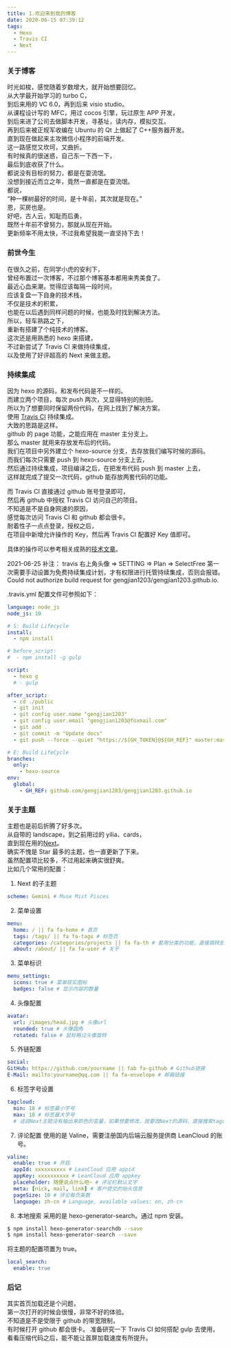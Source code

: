 ```yaml
---
title: 1.欢迎来到我的博客
date: 2020-06-15 07:39:12
tags:
  - Hexo
  - Travis CI
  - Next
---
```


### 关于博客

时光如梭，感觉随着岁数增大，就开始想要回忆。  
从大学最开始学习的 turbo C，  
到后来用的 VC 6.0，再到后来 visio studio。  
从课程设计写的 MFC，用过 cocos 引擎，玩过原生 APP 开发，  
到后来进了公司去做脚本开发，寻基址，读内存，模拟交互。  
再到后来被正规军收编在 Ubuntu 的 Qt 上做起了 C++服务器开发。  
直到现在做起来主攻微信小程序的前端开发。  
这一路感觉又坎坷，又曲折。  
有时候真的很迷惑，自己东一下西一下，  
最后到底收获了什么。  
都说没有目标的努力，都是在耍流氓。  
没想到接近而立之年，竟然一直都是在耍流氓。  
都说，  
“种一棵树最好的时间，是十年前，其次就是现在。”  
恩，买房也是。  
好吧，古人云，知耻而后勇，  
既然十年前不曾努力，那就从现在开始。  
更新频率不用太快，不过我希望我能一直坚持下去！

<!-- more -->

### 前世今生

在很久之前，在同学小虎的安利下，  
曾经布置过一次博客，不过那个博客基本都用来秀美食了。  
最近心血来潮，觉得应该每隔一段时间，  
应该复盘一下自身的技术栈，  
不仅是技术的积累，  
也能在以后遇到同样问题的时候，也能及时找到解决方法。  
所以，轻车熟路之下，  
重新有搭建了个纯技术的博客。  
这次还是用熟悉的 hexo 来搭建，  
不过新尝试了 Travis CI 来做持续集成，  
以及使用了好评超高的 Next 来做主题。

### 持续集成

因为 hexo 的源码，和发布代码是不一样的。  
而建立两个项目，每次 push 两次，又显得特别的别扭。  
所以为了想要同时保留两份代码，在网上找到了解决方案。  
使用 [Travis CI](https://www.travis-ci.com/) 持续集成。  
大致的思路是这样。  
github 的 page 功能，之能应用在 master 主分支上。  
那么 master 就用来存放发布后的代码。  
我们在项目中另外建立个 hexo-source 分支，去存放我们编写时候的源码。  
而我们每次只需要 push 到 hexo-source 分支上去，  
然后通过持续集成，项目编译之后，在把发布代码 push 到 master 上去，  
这样就完成了提交一次代码，github 能存放两套代码的功能。

而 Travis CI 直接通过 github 账号登录即可，  
然后再 github 中授权 Travis CI 访问自己的项目。  
不知道是不是自身网速的原因，  
感觉每次访问 Travis CI 和 github 都会很卡。  
耐着性子一点点登录，授权之后，  
在项目中新增允许操作的 Key，然后再 Travis CI 配置好 Key 值即可。

具体的操作可以参考相关成熟的[技术文章](https://www.jianshu.com/p/5691815b81b6)。

2021-06-25 补注：
travis 右上角头像 => SETTING => Plan => SelectFree
第一次需要手动设置为免费持续集成计划，才有权限进行托管持续集成，否则会报错。
Could not authorize build request for gengjian1203/gengjian1203.github.io.

.travis.yml 配置文件可参照如下：

```yml
language: node_js
node_js: 10

# S: Build Lifecycle
install:
  - npm install

# before_script:
#  - npm install -g gulp

script:
  - hexo g
  # - gulp

after_script:
  - cd ./public
  - git init
  - git config user.name "gengjian1203"
  - git config user.email "gengjian1203@foxmail.com"
  - git add .
  - git commit -m "Update docs"
  - git push --force --quiet "https://${GH_TOKEN}@${GH_REF}" master:master

# E: Build LifeCycle
branches:
  only:
    - hexo-source
env:
  global:
    - GH_REF: github.com/gengjian1203/gengjian1203.github.io
```

### 关于主题

主题也是前后折腾了好多次。  
从自带的 landscape，到之前用过的 yilia、cards，  
直到现在用的[Next](https://github.com/theme-next/hexo-theme-next)。  
确实不愧是 Star 最多的主题，也一直更新了下来。  
虽然配置项比较多，不过用起来确实很舒爽。  
比如几个常用的配置：

1. Next 的子主题

```yml
scheme: Gemini # Muse Mist Pisces
```

2. 菜单设置

```yml
menu:
  home: / || fa fa-home # 首页
  tags: /tags/ || fa fa-tags # 标签页
  categories: /categories/projects || fa fa-th # 套用分类的功能，直接跳转到分类的子文件夹
  about: /about/ || fa fa-user # 关于
```

3. 菜单标识

```yml
menu_settings:
  icons: true # 菜单现实图标
  badges: false # 显示内容的数量
```

4. 头像配置

```yml
avatar:
  url: /images/head.jpg # 头像url
  rounded: true # 头像圆角
  rotated: false # 鼠标略过头像旋转
```

5. 外链配置

```yml
social:
GitHub: https://github.com/yourname || fab fa-github # Github链接
E-Mail: mailto:yourname@qq.com || fa fa-envelope # 邮箱链接
```

6. 标签字号设置

```yml
tagcloud:
  min: 18 # 标签最小字号
  max: 18 # 标签最大字号
  # 话说Next主题没有抽出来颜色的变量，如果想要修改，就要改Next的源码，直接搜索tagcloud就能找得到对应CSS样式。
```

7. 评论配置
   使用的是 Valine，需要注册国内后端云服务提供商 LeanCloud 的账号。

```yml
valine:
  enable: true # 开启
  appId: xxxxxxxxxx # LeanCloud 应用 appid
  appKey: xxxxxxxxxx # LeanCloud 应用 appkey
  placeholder: 随便说点什么吧~ # 评论栏默认文字
  meta: [nick, mail, link] # 客户提交的抬头信息
  pageSize: 10 # 评论每页条数
  language: zh-cn # Language, available values: en, zh-cn
```

8. 本地搜索
   采用的是 hexo-generator-search。通过 npm 安装。

```bash
$ npm install hexo-generator-searchdb --save
$ npm install hexo-generator-search --save
```

将主题的配置项置为 true。

```yml
local_search:
  enable: true
```

### 后记

其实首页加载还是个问题，  
第一次打开的时候会很慢，非常不好的体验。  
不知道是不是受限于 github 的带宽限制，  
有时候打开 github 都会很卡。
准备研究一下 Travis CI 如何搭配 gulp 去使用，  
看看压缩代码之后，能不能让首屏加载速度有所提升。
